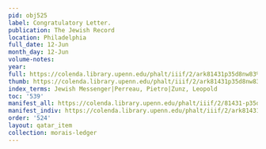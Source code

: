```yaml
---
pid: obj525
label: Congratulatory Letter.
publication: The Jewish Record
location: Philadelphia
full_date: 12-Jun
month_day: 12-Jun
volume-notes:
year:
full: https://colenda.library.upenn.edu/phalt/iiif/2/ark81431p35d8nw83%2FSHA256E-s7079862--c0a67c9a8cf2d12145798e9cddcfbc15655a99b17a12590645e912915ce386eb.jpeg/full/3500,/0/default.jpg
thumb: https://colenda.library.upenn.edu/phalt/iiif/2/ark81431p35d8nw83%2FSHA256E-s7079862--c0a67c9a8cf2d12145798e9cddcfbc15655a99b17a12590645e912915ce386eb.jpeg/full/!200,200/0/default.jpg
index_terms: Jewish Messenger|Perreau, Pietro|Zunz, Leopold
toc: '539'
manifest_all: https://colenda.library.upenn.edu/phalt/iiif/2/81431-p35d8nw83/manifest
manifest_indiv: https://colenda.library.upenn.edu/phalt/iiif/2/ark81431p35d8nw83%2FSHA256E-s7079862--c0a67c9a8cf2d12145798e9cddcfbc15655a99b17a12590645e912915ce386eb.jpeg
order: '524'
layout: qatar_item
collection: morais-ledger
---
```

